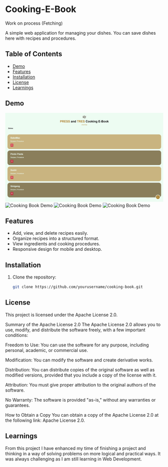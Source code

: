 # Cooking-E-Book
Work on process (Fetching)

A simple web application for managing your dishes. You can save dishes here with recipes and procedures.

## Table of Contents
- [Demo](#demo)
- [Features](#features)
- [Installation](#installation)
- [License](#license)
- [Learnings](#Learnings)

## Demo

![Cooking Book Demo](https://github.com/Tristan-T-Dev/Cooking-E-Book/blob/main/assets/demo.png?raw=true)
![Cooking Book Demo]((https://raw.githubusercontent.com/Tristan-T-Dev/Cooking-E-Book/299121840ae0dda719f2cf99210c7ff92a9d990c/assets/Screenshot%202024-10-14%20185911.png))
![Cooking Book Demo]((https://raw.githubusercontent.com/Tristan-T-Dev/Cooking-E-Book/299121840ae0dda719f2cf99210c7ff92a9d990c/assets/Screenshot%202024-10-14%20190046.png))
![Cooking Book Demo]((https://raw.githubusercontent.com/Tristan-T-Dev/Cooking-E-Book/299121840ae0dda719f2cf99210c7ff92a9d990c/assets/Screenshot%202024-10-14%20190052.png))


## Features
- Add, view, and delete recipes easily.
- Organize recipes into a structured format.
- View ingredients and cooking procedures.
- Responsive design for mobile and desktop.

## Installation

1. Clone the repository:
   ```bash
   git clone https://github.com/yourusername/cooking-book.git


## License
This project is licensed under the Apache License 2.0.

Summary of the Apache License 2.0
The Apache License 2.0 allows you to use, modify, and distribute the software freely, with a few important conditions:

Freedom to Use: You can use the software for any purpose, including personal, academic, or commercial use.

Modification: You can modify the software and create derivative works.

Distribution: You can distribute copies of the original software as well as modified versions, provided that you include a copy of the license with it.

Attribution: You must give proper attribution to the original authors of the software.

No Warranty: The software is provided "as-is," without any warranties or guarantees.

How to Obtain a Copy
You can obtain a copy of the Apache License 2.0 at the following link: Apache License 2.0.

## Learnings

From this project I have enhanced my time of finishing a project and thinking in a way of solving problems on more logical and practical ways. It was always challenging as I am still learning in Web Development.
